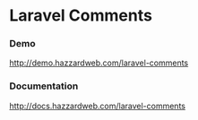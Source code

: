 # Laravel Comments

### Demo

http://demo.hazzardweb.com/laravel-comments

### Documentation

http://docs.hazzardweb.com/laravel-comments
